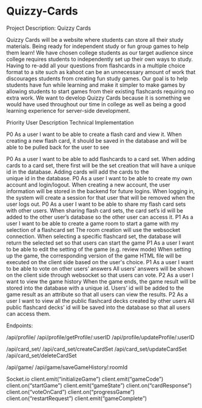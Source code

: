 # Quizzy-Cards

Project Description: Quizzy Cards

Quizzy Cards will be a website where students can store all their study materials. Being ready for independent study or fun group games to help them learn! We have chosen college students as our target audience since college requires students to independently set up their own ways to study. Having to re-add all your questions from flashcards in a multiple choice format to a site such as kahoot can be an unnecessary amount of work that discourages students from creating fun study games. Our goal is to help students have fun while learning and make it simpler to make games by allowing students to start games from their existing flashcards requiring no extra work. We want to develop Quizzy Cards because it is something we would have used throughout our time in college as well as being a good learning experience for server-side development. 

Priority
  User
    Description
      Technical Implementation

P0
  As a user
    I want to be able to create a flash card and view it.
      When creating  a new flash card, it should be saved in the database and will be able to be pulled back for the user to see

P0
  As a user
    I want to be able to add flashcards to a card set.
      When adding cards to a card set, there first will be the set creation that will have a unique id in the database. Adding cards will add the cards to the      
      unique id in the database.
P0
  As a user
    I want to be able to create my own account and login/logout.
      When creating a new account, the user information will be stored in the backend for future logins. When logging in, the system will create a session for that 
      user that will be removed when the user logs out.
P0
  As a user
    I want to be able to share my flash card sets with other users.
      When sharing flash card sets, the card set’s id will be added to the other user’s database so the other user can access it.
P1
  As a user
    I want to be able to create a game room to start a game with my selection of a flashcard set
      The room creation will use the websocket connection. When selecting a specific flashcard set, the database will return the selected set so that users can 
      start the game
P1
  As a user
    I want to be able to edit the setting of the game (e.g. review mode)
      When setting up the game, the corresponding version of the game HTML file will be executed on the client side based on the user's choice. 
P1
  As a user
    I want to be able to vote on other users’ answers
      All users’ answers will be shown on the client side through websocket so that users can vote. 
P2
  As a user
    I want to view the game history
      When the game ends, the game result will be stored into the database with a unique id. Users’ id will be added to the game result as an attribute so that all 
      users can view the results. 
P2
  As a user
    I want to view all the public flashcard decks created by other users
      All public flashcard decks’ id will be saved into the database so that all users can access them. 

 

Endpoints:

/api/profile/
/api/profile/getProfile/:userID
/api/profile/updateProfile/:userID

/api/card_set/
/api/card_set/createCardSet
/api/card_set/updateCardSet
/api/card_set/deleteCardSet

/api/game/
/api/game/saveGameHistory/:roomId

Socket.io
client.emit(“initializeGame”)
client.emit(“gameCode”)
client.on(“startGame”)
client.emit(“gameState”)
client.on(“cardResponse”)
client.on(“voteOnCard”)
client.on(“progressGame”)
client.on(“restartRequest”)
client.emit(“gameComplete”)
